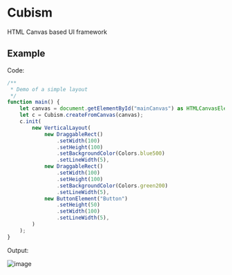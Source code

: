 # Cubism
HTML Canvas based UI framework

## Example
Code:
```typescript
/**
 * Demo of a simple layout
 */
function main() {
    let canvas = document.getElementById("mainCanvas") as HTMLCanvasElement;
    let c = Cubism.createFromCanvas(canvas);
    c.init(
        new VerticalLayout(
            new DraggableRect()
                .setWidth(100)
                .setHeight(100)
                .setBackgroundColor(Colors.blue500)
                .setLineWidth(5),
            new DraggableRect()
                .setWidth(100)
                .setHeight(100)
                .setBackgroundColor(Colors.green200)
                .setLineWidth(5),
            new ButtonElement("Button")
                .setHeight(50)
                .setWidth(100)
                .setLineWidth(5),
        )
    );
}
```
Output:

![image](https://user-images.githubusercontent.com/114621472/193383887-5963361f-698a-4741-ac91-29af25f7ad0b.png)



